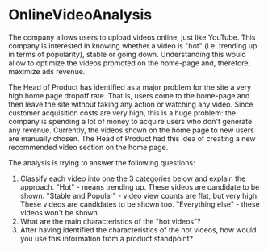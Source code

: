 # OnlineVideoAnalysis

The company allows users to upload videos online, just like YouTube. This company is interested in knowing whether a video is "hot" (i.e. trending up in terms of popularity), stable or going down. Understanding this would allow to optimize the videos
promoted on the home-page and, therefore, maximize ads revenue.

The Head of Product has identified as a major problem for the site a very high home page dropoff rate. That is, users come to the home-page and then leave the site without taking any action or watching any video. Since customer acquisition costs are very high, this is a huge problem: the company is spending a lot of money to acquire users who don't generate any revenue. Currently, the videos shown on the home page to new users are manually chosen. The Head of Product had this idea of creating a new recommended video section on the home page.

The analysis is trying to answer the following questions:
1. Classify each video into one the 3 categories below and explain the approach.
    "Hot" - means trending up. These videos are candidate to be shown.
    "Stable and Popular" - video view counts are flat, but very high. These videos are candidates to be shown too.
    "Everything else" - these videos won't be shown.
2. What are the main characteristics of the "hot videos"?
3. After having identified the characteristics of the hot videos, how would you use this information from a product standpoint?
